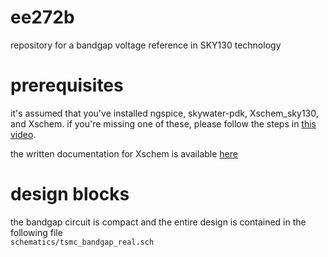 # ee272b
repository for a bandgap voltage reference in SKY130 technology

# prerequisites
it's assumed that you've installed ngspice, skywater-pdk, Xschem_sky130, and Xschem. if you're missing one of these, please follow the steps in [this video](https://xschem.sourceforge.io/stefan/xschem_man/video_tutorials/install_xschem_sky130_and_ngspice.mp4).

the written documentation for Xschem is available [here](http://repo.hu/projects/xschem/xschem_man/xschem_man.html)

# design blocks
the bandgap circuit is compact and the entire design is contained in the following file  
`schematics/tsmc_bandgap_real.sch` 

